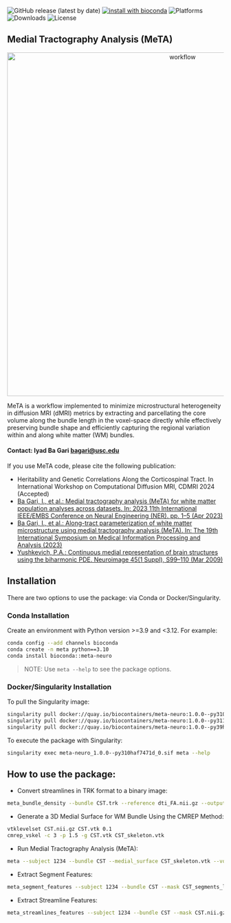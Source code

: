 ![GitHub release (latest by date)](https://img.shields.io/github/v/release/bagari/meta?logo=Github)
[![install with bioconda](https://img.shields.io/badge/install%20with-bioconda-brightgreen.svg?style=flat)](http://bioconda.github.io/recipes/meta-neuro/README.html)
![Platforms](https://anaconda.org/bioconda/meta-neuro/badges/platforms.svg)
![Downloads](https://anaconda.org/bioconda/meta-neuro/badges/downloads.svg)
![License](https://anaconda.org/bioconda/meta-neuro/badges/license.svg)


## Medial Tractography Analysis (MeTA)

<p align="center">
<img width="800" alt="workflow" src="https://github.com/bagari/meta/blob/main/resources/MeTA_workflow.png">
</p>

MeTA is a workflow implemented to minimize microstructural heterogeneity in diffusion MRI (dMRI) metrics by extracting and parcellating the core volume along the bundle length in the voxel-space directly while effectively preserving bundle shape and efficiently capturing the regional variation within and along white matter (WM) bundles.

#### Contact: Iyad Ba Gari <bagari@usc.edu>

If you use MeTA code, please cite the following publication:
* Heritability and Genetic Correlations Along the Corticospinal Tract. In International Workshop on Computational Diffusion MRI, CDMRI 2024 (Accepted)
* [Ba Gari, I., et al.: Medial tractography analysis (MeTA) for white matter population analyses across datasets. In: 2023 11th International IEEE/EMBS Conference on Neural Engineering (NER). pp. 1–5 (Apr 2023)](https://doi.org/10.1109/NER52421.2023.10123727)
* [Ba Gari, I., et al.: Along-tract parameterization of white matter microstructure using medial tractography analysis (MeTA). In: The 19th International Symposium on Medical Information Processing and Analysis (2023)](https://doi.org/10.1109/SIPAIM56729.2023.10373540)
* [Yushkevich, P.A.: Continuous medial representation of brain structures using the biharmonic PDE. Neuroimage 45(1 Suppl), S99–110 (Mar 2009)](https://doi.org/10.1016/j.neuroimage.2008.10.051)

## Installation

There are two options to use the package: via Conda or Docker/Singularity.

### Conda Installation

Create an environment with Python version >=3.9 and <3.12. For example:

```bash
conda config --add channels bioconda
conda create -n meta python==3.10
conda install bioconda::meta-neuro
```
> NOTE: Use `meta --help` to see the package options.


### Docker/Singularity Installation
To pull the Singularity image:
```bash
singularity pull docker://quay.io/biocontainers/meta-neuro:1.0.0--py310haf7471d_0
singularity pull docker://quay.io/biocontainers/meta-neuro:1.0.0--py311h1752f0f_0
singularity pull docker://quay.io/biocontainers/meta-neuro:1.0.0--py39hc022aa2_0
```

To execute the package with Singularity:
```bash
singularity exec meta-neuro_1.0.0--py310haf7471d_0.sif meta --help
```

## How to use the package:
* Convert streamlines in TRK format to a binary image:
```bash
meta_bundle_density --bundle CST.trk --reference dti_FA.nii.gz --output CST.nii.gz
```

* Generate a 3D Medial Surface for WM Bundle Using the CMREP Method: 
```bash
vtklevelset CST.nii.gz CST.vtk 0.1
cmrep_vskel -c 3 -p 1.5 -g CST.vtk CST_skeleton.vtk
```

* Run Medial Tractography Analysis (MeTA):
```bash
meta --subject 1234 --bundle CST --medial_surface CST_skeleton.vtk --volume CST.vtk --sbundle CST.trk --mbundle CST_model.trk --mask CST.nii.gz --num_segments 15 --output CST
```

* Extract Segment Features:
```bash
meta_segment_features --subject 1234 --bundle CST --mask CST_segments_local_core.nii.gz --map FA.nii.gz --output CST_FA_15_segments_local_core_metrics.csv
```

* Extract Streamline Features:
```bash
meta_streamlines_features --subject 1234 --bundle CST --mask CST.nii.gz --tractogram CST.trk --output CST_streamlines_metrics.csv
```
